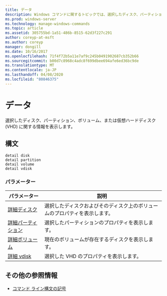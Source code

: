 ```yaml
---
title: データ
description: Windows コマンドに関するトピックでは、選択したディスク、パーティション、ボリューム、または仮想ハードディスク (VHD) に関する情報が表示されます。
ms.prod: windows-server
ms.technology: manage-windows-commands
ms.topic: article
ms.assetid: 305755bd-1a51-486b-8515-62d3f227c291
author: coreyp-at-msft
ms.author: coreyp
manager: dongill
ms.date: 10/16/2017
ms.openlocfilehash: 71f4f72b5a11e7af9c245b0491902687cb352b66
ms.sourcegitcommit: b00d7c8968c4adc8f699dbee694afe6ed36bc9de
ms.translationtype: MT
ms.contentlocale: ja-JP
ms.lasthandoff: 04/08/2020
ms.locfileid: "80846375"
---
```

# <a name="detail"></a>データ

選択したディスク、パーティション、ボリューム、または仮想ハードディスク (VHD) に関する情報を表示します。

## <a name="syntax"></a>構文

```
detail disk
detail partition
detail volume 
detail vdisk
```

### <a name="parameters"></a>パラメーター

|パラメーター|説明|
|---------|-----------|
|[詳細ディスク](detail-disk.md)|選択したディスクおよびそのディスク上のボリュームのプロパティを表示します。|
|[詳細パーティション](detail-partition.md)|選択したパーティションのプロパティを表示します。|
|[詳細ボリューム](detail-volume.md)|現在のボリュームが存在するディスクを表示します。|
|[詳細 vdisk](detail-vdisk.md)|選択した VHD のプロパティを表示します。|

## <a name="additional-references"></a>その他の参照情報

- [コマンド ライン構文の記号](command-line-syntax-key.md)

